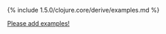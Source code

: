 {% include 1.5.0/clojure.core/derive/examples.md %}

[Please add examples!](https://github.com/arrdem/grimoire/edit/master/_includes/1.6.0/clojure.core/derive/examples.md)
